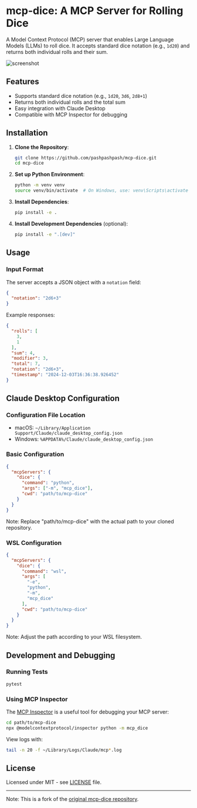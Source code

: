 # mcp-dice: A MCP Server for Rolling Dice

A Model Context Protocol (MCP) server that enables Large Language Models (LLMs) to roll dice. It accepts standard dice notation (e.g., `1d20`) and returns both individual rolls and their sum.

![screenshot](https://github.com/user-attachments/assets/ff7615b8-46ba-4be5-8287-8e1bf348ae28)

## Features
- Supports standard dice notation (e.g., `1d20`, `3d6`, `2d8+1`)
- Returns both individual rolls and the total sum
- Easy integration with Claude Desktop
- Compatible with MCP Inspector for debugging

## Installation

1. **Clone the Repository**:
   ```bash
   git clone https://github.com/pashpashpash/mcp-dice.git
   cd mcp-dice
   ```

2. **Set up Python Environment**:
   ```bash
   python -m venv venv
   source venv/bin/activate  # On Windows, use: venv\Scripts\activate
   ```

3. **Install Dependencies**:
   ```bash
   pip install -e .
   ```

4. **Install Development Dependencies** (optional):
   ```bash
   pip install -e ".[dev]"
   ```

## Usage

### Input Format
The server accepts a JSON object with a `notation` field:
```json
{
  "notation": "2d6+3"
}
```

Example responses:
```json
{
  "rolls": [
    3,
    1
  ],
  "sum": 4,
  "modifier": 3,
  "total": 7,
  "notation": "2d6+3",
  "timestamp": "2024-12-03T16:36:38.926452"
}
```

## Claude Desktop Configuration

### Configuration File Location
- macOS: `~/Library/Application Support/Claude/claude_desktop_config.json`
- Windows: `%APPDATA%/Claude/claude_desktop_config.json`

### Basic Configuration

```json
{
  "mcpServers": {
    "dice": {
      "command": "python",
      "args": ["-m", "mcp_dice"],
      "cwd": "path/to/mcp-dice"
    }
  }
}
```
Note: Replace "path/to/mcp-dice" with the actual path to your cloned repository.

### WSL Configuration

```json
{
  "mcpServers": {
    "dice": {
      "command": "wsl",
      "args": [
        "-e",
        "python",
        "-m",
        "mcp_dice"
      ],
      "cwd": "path/to/mcp-dice"
    }
  }
}
```
Note: Adjust the path according to your WSL filesystem.

## Development and Debugging

### Running Tests
```bash
pytest
```

### Using MCP Inspector
The [MCP Inspector](https://github.com/modelcontextprotocol/inspector) is a useful tool for debugging your MCP server:

```bash
cd path/to/mcp-dice
npx @modelcontextprotocol/inspector python -m mcp_dice
```

View logs with:
```bash
tail -n 20 -f ~/Library/Logs/Claude/mcp*.log
```

## License

Licensed under MIT - see [LICENSE](LICENSE) file.

---
Note: This is a fork of the [original mcp-dice repository](https://github.com/yamaton/mcp-dice).
